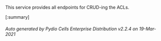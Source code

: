 






This service provides all endpoints for CRUD-ing the ACLs.

[:summary]

###### Auto generated by Pydio Cells Enterprise Distribution v2.2.4 on 19-Mar-2021
